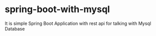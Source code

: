 # spring-boot-with-mysql
It is simple Spring Boot Application with rest api for talking with Mysql Database
